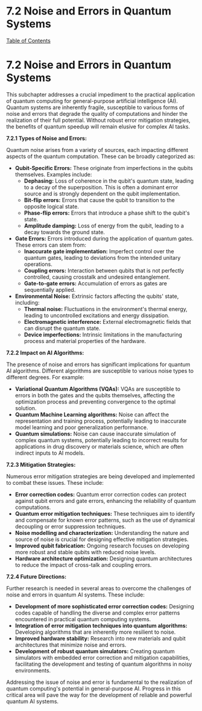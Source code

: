 # 7.2 Noise and Errors in Quantum Systems

[Table of Contents](#table-of-contents)

# 7.2 Noise and Errors in Quantum Systems

This subchapter addresses a crucial impediment to the practical application of quantum computing for general-purpose artificial intelligence (AI).  Quantum systems are inherently fragile, susceptible to various forms of noise and errors that degrade the quality of computations and hinder the realization of their full potential.  Without robust error mitigation strategies, the benefits of quantum speedup will remain elusive for complex AI tasks.

**7.2.1 Types of Noise and Errors:**

Quantum noise arises from a variety of sources, each impacting different aspects of the quantum computation.  These can be broadly categorized as:

* **Qubit-Specific Errors:** These originate from imperfections in the qubits themselves.  Examples include:
    * **Dephasing:** Loss of coherence in the qubit's quantum state, leading to a decay of the superposition. This is often a dominant error source and is strongly dependent on the qubit implementation.
    * **Bit-flip errors:** Errors that cause the qubit to transition to the opposite logical state.
    * **Phase-flip errors:** Errors that introduce a phase shift to the qubit's state.
    * **Amplitude damping:** Loss of energy from the qubit, leading to a decay towards the ground state.
* **Gate Errors:** Errors introduced during the application of quantum gates.  These errors can stem from:
    * **Inaccurate gate implementation:** Imperfect control over the quantum gates, leading to deviations from the intended unitary operations.
    * **Coupling errors:** Interaction between qubits that is not perfectly controlled, causing crosstalk and undesired entanglement.
    * **Gate-to-gate errors:** Accumulation of errors as gates are sequentially applied.
* **Environmental Noise:** Extrinsic factors affecting the qubits' state, including:
    * **Thermal noise:** Fluctuations in the environment's thermal energy, leading to uncontrolled excitations and energy dissipation.
    * **Electromagnetic interference:** External electromagnetic fields that can disrupt the quantum state.
    * **Device imperfections:** Intrinsic limitations in the manufacturing process and material properties of the hardware.

**7.2.2 Impact on AI Algorithms:**

The presence of noise and errors has significant implications for quantum AI algorithms.  Different algorithms are susceptible to various noise types to different degrees.  For example:

* **Variational Quantum Algorithms (VQAs):** VQAs are susceptible to errors in both the gates and the qubits themselves, affecting the optimization process and preventing convergence to the optimal solution.
* **Quantum Machine Learning algorithms:** Noise can affect the representation and training process, potentially leading to inaccurate model learning and poor generalization performance.
* **Quantum simulations:**  Noise can cause inaccurate simulation of complex quantum systems, potentially leading to incorrect results for applications in drug discovery or materials science, which are often indirect inputs to AI models.

**7.2.3 Mitigation Strategies:**

Numerous error mitigation strategies are being developed and implemented to combat these issues. These include:

* **Error correction codes:** Quantum error correction codes can protect against qubit errors and gate errors, enhancing the reliability of quantum computations.
* **Quantum error mitigation techniques:** These techniques aim to identify and compensate for known error patterns, such as the use of dynamical decoupling or error suppression techniques.
* **Noise modelling and characterization:**  Understanding the nature and source of noise is crucial for designing effective mitigation strategies.
* **Improved qubit fabrication:**  Ongoing research focuses on developing more robust and stable qubits with reduced noise levels.
* **Hardware architecture optimization:** Designing quantum architectures to reduce the impact of cross-talk and coupling errors.

**7.2.4 Future Directions:**

Further research is needed in several areas to overcome the challenges of noise and errors in quantum AI systems. These include:

* **Development of more sophisticated error correction codes:** Designing codes capable of handling the diverse and complex error patterns encountered in practical quantum computing systems.
* **Integration of error mitigation techniques into quantum algorithms:** Developing algorithms that are inherently more resilient to noise.
* **Improved hardware stability:** Research into new materials and qubit architectures that minimize noise and errors.
* **Development of robust quantum simulators:** Creating quantum simulators with embedded error correction and mitigation capabilities, facilitating the development and testing of quantum algorithms in noisy environments.


Addressing the issue of noise and error is fundamental to the realization of quantum computing's potential in general-purpose AI.  Progress in this critical area will pave the way for the development of reliable and powerful quantum AI systems.


<a id='chapter-7-subchapter-3'></a>